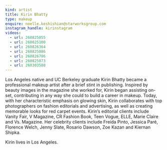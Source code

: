 ```yaml
---
kind: artist
title: Kirin Bhatty
type: makeup
enquire: noelle.keshishian@starworksgroup.com
instagram_handle: kirinstagram
videos:
  - url: 260825055
  - url: 260825100
  - url: 260826364
  - url: 260825086
  - url: 260826706
  - url: 260825073
  - url: 260303588
---
```

Los Angeles native and UC Berkeley graduate Kirin Bhatty became a professional makeup artist after a brief stint in publishing. Inspired by beauty images in the magazine she worked for, Kirin began assisting on-set, contributing in any way she could to build a career in makeup. Today, with her characteristic emphasis on glowing skin, Kirin collaborates with top photographers on fashion editorials and advertising, as well as creating memorable looks for red carpet events. Kirin’s editorial clients include Vanity Fair, V Magazine, CR Fashion Book, Teen Vogue, ELLE, Marie Claire and Vs. Magazine. Her celebrity clients include Freida Pinto, Jessica Paré, Florence Welch, Jenny Slate, Rosario Dawson, Zoe Kazan and Kiernan Shipka.

Kirin lives in Los Angeles.
